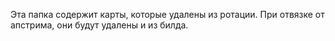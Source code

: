 Эта папка содержит карты, которые удалены из ротации.
При отвязке от апстрима, они будут удалены и из билда.
